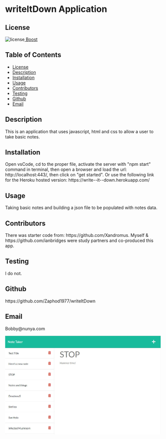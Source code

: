 ##  <h1>writeItDown Application</h1><h2> License </h2>
![license](https://img.shields.io/badge/License-Boost_1.0-lightblue.svg)[  Boost](https://www.boost.org/LICENSE_1_0.txt)<h2> Table of Contents </h2> 
- [License](#license) 
- [Description](#description) 
- [Installation](#installation) 
- [Usage](#usage) 
- [Contributors](#contributors) 
- [Testing](#testing) 
- [Github](#github) 
- [Email](#email) 
<h2>Description</h2> <p>This is an application that uses javascript, html and css to allow a user to take basic notes.</p><h2>Installation</h2> <p>Open vsCode, cd to the proper file, activate the server with "npm start" command in terminal, then open a browser and load the url: http://localhost:443/, then click on "get started".  Or use the following link for the Heroku hosted version: https://write--it--down.herokuapp.com/</p><h2>Usage</h2> <p>Taking basic notes and building a json file to be populated with notes data.</p>
<h2>Contributors</h2> <p>There was starter code from: https://github.com/Xandromus. Myself & https://github.com/ianbridges were study partners and co-produced this app.</p><h2>Testing</h2> <p>I do not.</p><h2>Github</h2> <p>https://github.com/Zaphod1977/writeItDown</p><h2>Email</h2><p>Bobby@nunya.com</p>

![image](https://github.com/Zaphod1977/writeItDown/blob/main/Develop/public/assets/images/writeItDown_image.JPG)